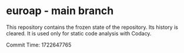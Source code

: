 # euroap - main branch

This repository contains the frozen state of the repository.
Its history is cleared. It is used only for static code
analysis with Codacy.

Commit Time: 1722647765